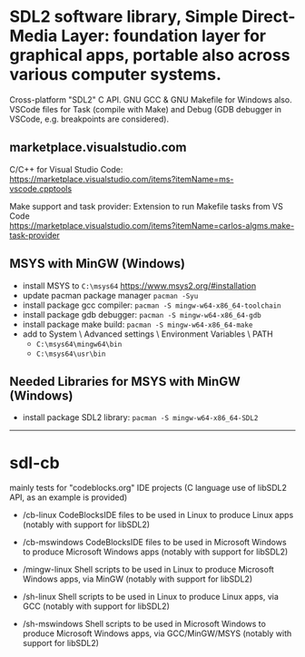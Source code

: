 # SDL2 software library, Simple Direct-Media Layer: foundation layer for graphical apps, portable also across various computer systems.

Cross-platform "SDL2" C API. GNU GCC &amp; GNU Makefile for Windows also. VSCode files for Task (compile with Make) and Debug (GDB debugger in VSCode, e.g. breakpoints are considered).

## marketplace.visualstudio.com

C/C++ for Visual Studio Code: <br>
https://marketplace.visualstudio.com/items?itemName=ms-vscode.cpptools

Make support and task provider: Extension to run Makefile tasks from VS Code <br>
https://marketplace.visualstudio.com/items?itemName=carlos-algms.make-task-provider

## MSYS with MinGW (Windows)

- install MSYS to `C:\msys64` https://www.msys2.org/#installation
- update pacman package manager `pacman -Syu`
- install package gcc compiler: `pacman -S mingw-w64-x86_64-toolchain`
- install package gdb debugger: `pacman -S mingw-w64-x86_64-gdb`
- install package make build: `pacman -S mingw-w64-x86_64-make`
- add to System \ Advanced settings \ Environment Variables \ PATH
    * `C:\msys64\mingw64\bin`
    * `C:\msys64\usr\bin`

## Needed Libraries for MSYS with MinGW (Windows) 

- install package SDL2 library: `pacman -S mingw-w64-x86_64-SDL2`

***

# sdl-cb
mainly tests for "codeblocks.org" IDE projects (C language use of libSDL2 API, as an example is provided)

- /cb-linux
CodeBlocksIDE files to be used in Linux to produce Linux apps (notably with support for libSDL2)

- /cb-mswindows
CodeBlocksIDE files to be used in Microsoft Windows to produce Microsoft Windows apps (notably with support for libSDL2)

- /mingw-linux
Shell scripts to be used in Linux to produce Microsoft Windows apps, via MinGW (notably with support for libSDL2)

- /sh-linux
Shell scripts to be used in Linux to produce Linux apps, via GCC (notably with support for libSDL2)

- /sh-mswindows
Shell scripts to be used in Microsoft Windows to produce Microsoft Windows apps, via GCC/MinGW/MSYS (notably with support for libSDL2)
